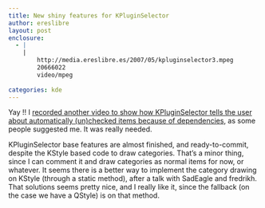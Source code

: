 ```yaml
---
title: New shiny features for KPluginSelector
author: ereslibre
layout: post
enclosure:
  - |
    |
        http://media.ereslibre.es/2007/05/kpluginselector3.mpeg
        20666022
        video/mpeg
        
categories: kde
---
```

Yay !! I [recorded another video to show how KPluginSelector tells the user about automatically (un)checked items because of dependencies][1], as some people suggested me. It was really needed.

 [1]: http://media.ereslibre.es/2007/05/kpluginselector3.mpeg

KPluginSelector base features are almost finished, and ready-to-commit, despite the KStyle based code to draw categories. That’s a minor thing, since I can comment it and draw categories as normal items for now, or whatever. It seems there is a better way to implement the category drawing on KStyle (through a static method), after a talk with SadEagle and fredrikh. That solutions seems pretty nice, and I really like it, since the fallback (on the case we have a QStyle) is on that method.
